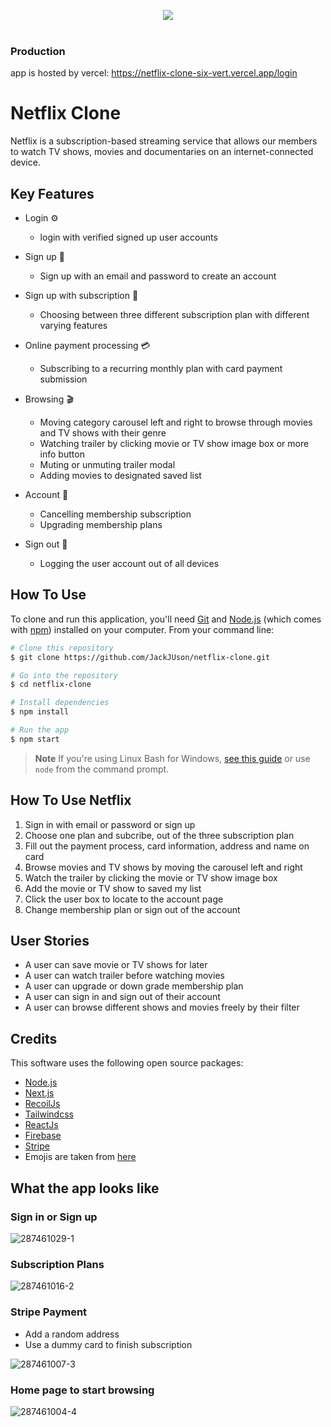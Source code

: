 <p align="center">
  <img src="https://user-images.githubusercontent.com/108652931/212796066-c2cfcd17-2524-4940-8f4c-f601daa9e5d8.png"
</p>

<br/>
<br/>

### Production
app is hosted by vercel: https://netflix-clone-six-vert.vercel.app/login


# Netflix Clone
Netflix is a subscription-based streaming service that allows our members to watch TV shows, movies and documentaries on an internet-connected device.

 
## Key Features
- Login ⚙️
  - login with verified signed up user accounts
  
- Sign up 👋
  - Sign up with an email and password to create an account
  
- Sign up with subscription 💸
  - Choosing between three different subscription plan with different varying features
  
- Online payment processing 💳
  - Subscribing to a recurring monthly plan with card payment submission
  
- Browsing 🎬
  - Moving category carousel left and right to browse through movies and TV shows with their genre
  - Watching trailer by clicking movie or TV show image box or more info button
  - Muting or unmuting trailer modal
  - Adding movies to designated saved list
  
- Account 🧑
  - Cancelling membership subscription
  - Upgrading membership plans
  
- Sign out 🍃
  - Logging the user account out of all devices
  

## How To Use
To clone and run this application, you'll need [Git](https://git-scm.com) and [Node.js](https://nodejs.org/en/download/) (which comes with [npm](http://npmjs.com)) installed on your computer. From your command line:

```bash
# Clone this repository
$ git clone https://github.com/JackJUson/netflix-clone.git

# Go into the repository
$ cd netflix-clone

# Install dependencies
$ npm install

# Run the app
$ npm start
```
> **Note**
> If you're using Linux Bash for Windows, [see this guide](https://www.howtogeek.com/261575/how-to-run-graphical-linux-desktop-applications-from-windows-10s-bash-shell/) or use `node` from the command prompt.


## How To Use Netflix
1. Sign in with email or password or sign up
2. Choose one plan and subcribe, out of the three subscription plan
3. Fill out the payment process, card information, address and name on card
4. Browse movies and TV shows by moving the carousel left and right
5. Watch the trailer by clicking the movie or TV show image box
6. Add the movie or TV show to saved my list
7. Click the user box to locate to the account page
8. Change membership plan or sign out of the account

## User Stories
- A user can save movie or TV shows for later
- A user can watch trailer before watching movies
- A user can upgrade or down grade membership plan
- A user can sign in and sign out of their account
- A user can browse different shows and movies freely by their filter

## Credits
This software uses the following open source packages:

- [Node.js](https://nodejs.org/)
- [Next.js](https://nextjs.org/)
- [RecoilJs](https://recoiljs.org/)
- [Tailwindcss](https://tailwindcss.com/)
- [ReactJs](https://reactjs.org/)
- [Firebase](https://firebase.google.com/)
- [Stripe](https://stripe.com/au)
- Emojis are taken from [here](https://emojiguide.com/)

## What the app looks like
### Sign in or Sign up
![287461029-1](https://user-images.githubusercontent.com/108652931/212794609-6ac47e83-3e90-42c1-bc0e-1e28e220dec3.PNG)

### Subscription Plans
![287461016-2](https://user-images.githubusercontent.com/108652931/212794637-95803d37-3bfa-4c32-9587-a996a05d25f1.PNG)

### Stripe Payment
- Add a random address
- Use a dummy card to finish subscription
  
![287461007-3](https://user-images.githubusercontent.com/108652931/212794717-33d508c6-25c1-4758-bd02-4e69f920faba.PNG)

### Home page to start browsing
![287461004-4](https://user-images.githubusercontent.com/108652931/212794751-0cc8feb1-3bbf-4ac6-8f08-805d03d9a022.PNG)

